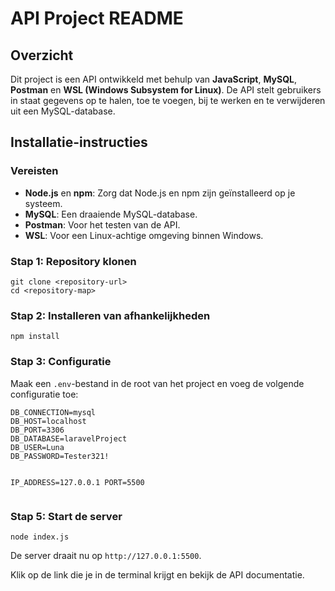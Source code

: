  <h1>API Project README</h1>

<h2>Overzicht</h2>
    <p>Dit project is een API ontwikkeld met behulp van <strong>JavaScript</strong>, <strong>MySQL</strong>, <strong>Postman</strong> en <strong>WSL (Windows Subsystem for Linux)</strong>. De API stelt gebruikers in staat gegevens op te halen, toe te voegen, bij te werken en te verwijderen uit een MySQL-database.</p>
<h2>Installatie-instructies</h2>

<h3>Vereisten</h3>
    <ul>
        <li><strong>Node.js</strong> en <strong>npm</strong>: Zorg dat Node.js en npm zijn geïnstalleerd op je systeem.</li>
        <li><strong>MySQL</strong>: Een draaiende MySQL-database.</li>
        <li><strong>Postman</strong>: Voor het testen van de API.</li>
        <li><strong>WSL</strong>: Voor een Linux-achtige omgeving binnen Windows.</li>
    </ul>

<h3>Stap 1: Repository klonen</h3>
    <pre><code>git clone &lt;repository-url&gt;
cd &lt;repository-map&gt;</code></pre>

  <h3>Stap 2: Installeren van afhankelijkheden</h3>
    <pre><code>npm install</code></pre>

  <h3>Stap 3: Configuratie</h3>
    <p>Maak een <code>.env</code>-bestand in de root van het project en voeg de volgende configuratie toe:</p>
    <pre><code>DB_CONNECTION=mysql
DB_HOST=localhost
DB_PORT=3306
DB_DATABASE=laravelProject
DB_USER=Luna
DB_PASSWORD=Tester321!

IP_ADDRESS=127.0.0.1
PORT=5500</code></pre>

  <h3>Stap 5: Start de server</h3>
    <pre><code>node index.js</code></pre>
    <p>De server draait nu op <code>http://127.0.0.1:5500</code>.</p>
    <p>Klik op de link die je in de terminal krijgt en bekijk de API documentatie.</p>
